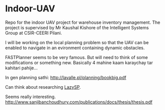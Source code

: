 # Indoor-UAV
Repo for the indoor UAV project for warehouse inventory management. The project is supervised by Mr Kaushal Kishore of the Intelligent Systems Group at CSIR-CEERI Pilani.

I will be working on the local planning problem so that the UAV can be enabled to navigate in an evironment containing dynamic obstacles.

FASTPlanner seems to be very famous. But will need to think of some modifications or something new. Basically 4 mahine kaam karaychay tar kahitari pahije...

In gen planning sathi: http://lavalle.pl/planning/bookbig.pdf

Can think about researching [LazySP](https://www.youtube.com/watch?v=adrVlZegiR0).

Seems really interesting. http://www.sanjibanchoudhury.com/publications/docs/thesis/thesis.pdf

